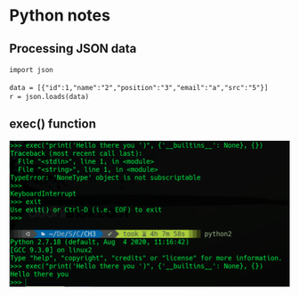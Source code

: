 # Python notes

## Processing JSON data

```text
import json

data = [{"id":1,"name":"2","position":"3","email":"a","src":"5"}]
r = json.loads(data)
```

## exec\(\) function

![](../../.gitbook/assets/image%20%28137%29.png)

